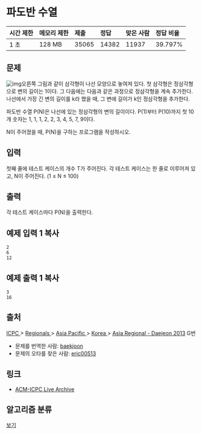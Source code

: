 # 파도반 수열

| 시간 제한 | 메모리 제한 | 제출  | 정답  | 맞은 사람 | 정답 비율 |
| :-------- | :---------- | :---- | :---- | :-------- | :-------- |
| 1 초      | 128 MB      | 35065 | 14382 | 11937     | 39.797%   |

## 문제

![img](https://www.acmicpc.net/upload/images/pandovan.png)오른쪽 그림과 같이 삼각형이 나선 모양으로 놓여져 있다. 첫 삼각형은 정삼각형으로 변의 길이는 1이다. 그 다음에는 다음과 같은 과정으로 정삼각형을 계속 추가한다. 나선에서 가장 긴 변의 길이를 k라 했을 때, 그 변에 길이가 k인 정삼각형을 추가한다.

파도반 수열 P(N)은 나선에 있는 정삼각형의 변의 길이이다. P(1)부터 P(10)까지 첫 10개 숫자는 1, 1, 1, 2, 2, 3, 4, 5, 7, 9이다.

N이 주어졌을 때, P(N)을 구하는 프로그램을 작성하시오.

## 입력

첫째 줄에 테스트 케이스의 개수 T가 주어진다. 각 테스트 케이스는 한 줄로 이루어져 있고, N이 주어진다. (1 ≤ N ≤ 100)

## 출력

각 테스트 케이스마다 P(N)을 출력한다.

## 예제 입력 1 복사

```
2
6
12
```

## 예제 출력 1 복사

```
3
16
```

## 출처

[ICPC ](https://www.acmicpc.net/category/1)> [Regionals ](https://www.acmicpc.net/category/7)> [Asia Pacific ](https://www.acmicpc.net/category/42)> [Korea ](https://www.acmicpc.net/category/211)> [Asia Regional - Daejeon 2013](https://www.acmicpc.net/category/detail/1169) G번

- 문제를 번역한 사람: [baekjoon](https://www.acmicpc.net/user/baekjoon)
- 문제의 오타를 찾은 사람: [eric00513](https://www.acmicpc.net/user/eric00513)

## 링크

- [ACM-ICPC Live Archive](https://icpcarchive.ecs.baylor.edu/index.php?option=com_onlinejudge&Itemid=8&page=show_problem&problem=4517)

## 알고리즘 분류

[보기](https://www.acmicpc.net/problem/9461#)